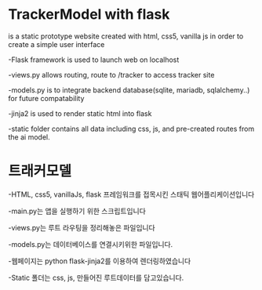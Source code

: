 # TrackerModel with flask
is a static prototype website created with html, css5, vanilla js in order to create a simple user interface

-Flask framework is used to launch web on localhost

-views.py allows routing, route to /tracker to access tracker site

-models.py is to integrate backend database(sqlite, mariadb, sqlalchemy..) for future compatability

-jinja2 is used to render static html into flask

-static folder contains all data including css, js, and pre-created routes from the ai model.

# 트래커모델

-HTML, css5, vanillaJs, flask 프레임워크를 접목시킨 스태틱 웹어플리케이션입니다 

-main.py는 앱을 실행하기 위한 스크립트입니다

-views.py는 루트 라우팅을 정리해놓은 파일입니다

-models.py는 데이터베이스를 연결시키위한 파일입니다.

-웹페이지는 python flask-jinja2를 이용하여 렌더링하였습니다

-Static 폴더는 css, js, 만들어진 루트데이터를 담고있습니다.

